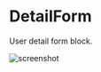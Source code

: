 # DetailForm

User detail form block.

![screenshot](https://img.alicdn.com/imgextra/i1/O1CN01UgJ6eg1qDdxg6IQgn_!!6000000005462-2-tps-306-467.png)